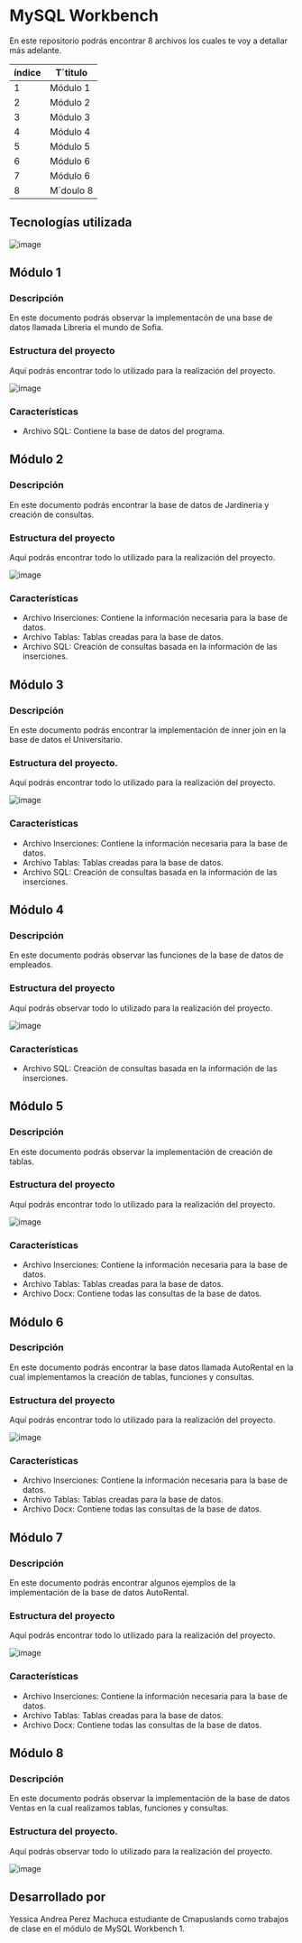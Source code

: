 # MySQL Workbench
En este repositorio podrás encontrar 8 archivos los cuales te voy a detallar más adelante.

| índice | T´titulo |
| -- | -- |
| 1 | Módulo 1 |
| 2 | Módulo 2 | 
| 3 | Módulo 3 |
| 4 | Módulo 4 |
| 5 | Módulo 5 |
| 6 | Módulo 6 |
| 7 | Módulo 6 |
| 8 | M´doulo 8 |

## Tecnologías utilizada

![image](https://github.com/user-attachments/assets/a37fa18c-39d4-4a38-9f5b-446c25b35b07)

## Módulo 1

### Descripción
En este documento podrás observar la implementacón de una base de datos llamada Libreria el mundo de Sofia.

### Estructura del proyecto
Aquí podrás encontrar todo lo utilizado para la realización del proyecto.

![image](https://github.com/user-attachments/assets/5ab72c7b-735e-4350-96ff-8135a6211835)

### Características
* Archivo SQL: Contiene la base de datos del programa.

## Módulo 2

### Descripción
En este documento podrás encontrar la base de datos de Jardineria y creación de consultas.

### Estructura del proyecto
Aquí podrás encontrar todo lo utilizado para la realización del proyecto.

![image](https://github.com/user-attachments/assets/25644bcd-e07f-4741-8674-9e1535788c17)

### Características
* Archivo Inserciones: Contiene la información necesaria para la base de datos.
* Archivo Tablas: Tablas creadas para la base de datos.
* Archivo SQL: Creación de consultas basada en la información de las inserciones.

## Módulo 3

### Descripción
En este documento podrás encontrar la implementación de inner join en la base de datos el Universitario.

### Estructura del proyecto.
Aquí podrás encontrar todo lo utilizado para la realización del proyecto.

![image](https://github.com/user-attachments/assets/9b6de630-9699-4a83-adf5-e354cf49c3d5)

### Características
* Archivo Inserciones: Contiene la información necesaria para la base de datos.
* Archivo Tablas: Tablas creadas para la base de datos.
* Archivo SQL: Creación de consultas basada en la información de las inserciones.

## Módulo 4

### Descripción
En este documento podrás observar las funciones de la base de datos de empleados.

### Estructura del proyecto
Aquí podrás observar todo lo utilizado para la realización del proyecto.

![image](https://github.com/user-attachments/assets/c10c90cb-9dc1-4b90-93fa-cf8875ea27aa)

### Características
* Archivo SQL: Creación de consultas basada en la información de las inserciones.

## Módulo 5

### Descripción 
En este documento podrás observar la implementación de creación de tablas.

### Estructura del proyecto
Aquí podrás encontrar todo lo utilizado para la realización del proyecto.

![image](https://github.com/user-attachments/assets/53b5ce8d-af6e-4859-9e35-66606d51354f)

### Características
* Archivo Inserciones: Contiene la información necesaria para la base de datos.
* Archivo Tablas: Tablas creadas para la base de datos.
* Archivo Docx: Contiene todas las consultas de la base de datos.

## Módulo 6

### Descripción
En este documento podrás encontrar la base datos llamada AutoRental en la cual implementamos la creación de tablas, funciones y consultas.

### Estructura del proyecto
Aquí podrás encontrar todo lo utilizado para la realización del proyecto.

![image](https://github.com/user-attachments/assets/e043d82b-9330-49d4-87a3-2d39fa3e000f)

### Características
* Archivo Inserciones: Contiene la información necesaria para la base de datos.
* Archivo Tablas: Tablas creadas para la base de datos.
* Archivo Docx: Contiene todas las consultas de la base de datos.

## Módulo 7

### Descripción
En este documento podrás encontrar algunos ejemplos de la implementación de la base de datos AutoRental.

### Estructura del proyecto
Aquí podrás encontrar todo lo utilizado para la realización del proyecto.

![image](https://github.com/user-attachments/assets/dc595029-6c3a-485b-9eda-d7f09fe37ca5)

### Características
* Archivo Inserciones: Contiene la información necesaria para la base de datos.
* Archivo Tablas: Tablas creadas para la base de datos.
* Archivo Docx: Contiene todas las consultas de la base de datos.

## Módulo 8

### Descripción 
En este documento podrás observar la implementación de la base de datos Ventas en la cual realizamos tablas, funciones y consultas.

### Estructura del proyecto.
Aquí podrás observar todo lo utilizado para la realización del proyecto.

![image](https://github.com/user-attachments/assets/af3e1a9b-f277-49f4-b8f9-06e2de83b933)

## Desarrollado por
Yessica Andrea Perez Machuca estudiante de Cmapuslands como trabajos de clase en el módulo de MySQL Workbench 1.

